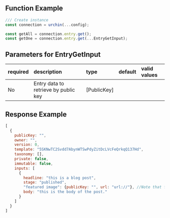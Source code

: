 ## Function Example

```javascript JavaScript
/// Create instance
const connection = urchin(...config); 

const getAll = connection.entry.get();
const getOne = connection.entry.get(...EntryGetInput);


```



## Parameters for EntryGetInput

| required | description                          | type         | default | valid values |
| :------- | :----------------------------------- | :----------- | :------ | :----------- |
| No       | Entry data to retrieve by public key | \[PublicKey] |         |              |

## Response Example

```javascript
[
  {
  	publicKey: "", 
    owner: "",
    version: 0,
    template: "5SKNwTC2Svdd7AbynWTSwPdyZitDcLVcFeQrkqQ137Hd",
    taxonomy: [],
    private: false,
    immutable: false,
    inputs: [
      {
      	headline: "this is a blog post",
        stage: "published",
        "featured image": {publicKey: "", url: "url://"}, //Note that files return objects
        body: "this is the body of the post."
      }
    ]
  }
]
```